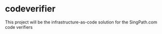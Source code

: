 codeverifier
============

This project will be the infrastructure-as-code solution for the SingPath.com code verifiers
